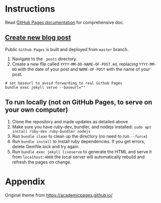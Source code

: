 
# Instructions

Read [GitHub Pages documentation](https://docs.github.com/en/pages) for comprehensive doc.

## [Create new blog post](https://docs.github.com/en/pages/setting-up-a-github-pages-site-with-jekyll/adding-content-to-your-github-pages-site-using-jekyll)

Public `Github Pages` is built and deployed from `master` branch.

1. Navigate to the `_posts` directory.
2. Create a new file called `YYYY-MM-DD-NAME-OF-POST.md`, replacing `YYYY-MM-DD` with the date of your post and `NAME-OF-POST` with the name of your post.

``` 
# set baseurl to avoid forwarding to real Github Pages
bundle exec jekyll serve --baseurl=""
```

## To run locally (not on GitHub Pages, to serve on your own computer)

1. Clone the repository and made updates as detailed above
2. Make sure you have ruby-dev, bundler, and nodejs installed: `sudo apt install ruby-dev ruby-bundler nodejs`
3. Run `bundle clean` to clean up the directory (no need to run `--force`)
4. Run `bundle install` to install ruby dependencies. If you get errors, delete Gemfile.lock and try again.
5. Run `bundle exec jekyll liveserve` to generate the HTML and serve it from `localhost:4000` the local server will automatically rebuild and refresh the pages on change.

# Appendix

Original theme from https://academicpages.github.io/

